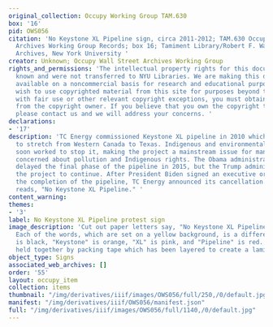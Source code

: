 ```yaml
---
original_collection: Occupy Working Group TAM.630
box: '16'
pid: OWS056
citation: 'No Keystone XL Pipeline sign, circa 2011-2012; TAM.630 Occupy Wall Street
  Archives Working Group Records; box 16; Tamiment Library/Robert F. Wagner Labor
  Archives, New York University '
creator: Unknown; Occupy Wall Street Archives Working Group
rights_and_permissions: 'The intellectual property rights for this document are not
  known and were not transferred to NYU Libraries. We are making this document publicly
  available on a noncommercial basis for research and educational purposes. If you
  wish to use copyrighted material from this site for purposes beyond those in accordance
  with fair use or other relevant copyright exceptions, you must obtain permission
  from the copyright owner. If you believe that you own the copyright to this document,
  please contact us and we will address your concerns. '
declarations:
- '17'
description: 'TC Energy commissioned Keystone XL pipeline in 2010 which was supposed
  to stretch from Western Canada to Texas. Indigenous and environmental activists
  soon worked to stop it, making the project a mainstream issue for many progressives
  concerned about pollution and Indigenous rights. The Obama administration temporarily
  delayed the final phase of the pipeline in 2015, but the Trump administration allowed
  the project to continue. After President Biden signed an executive order to stop
  the completion of the pipeline, TC Energy announced its cancellation. This sign
  reads, "No Keystone XL Pipeline." '
content_warning:
themes:
- '3'
label: No Keystone XL Pipeline protest sign
image_description: 'Cut out paper letters say, "No Keystone XL Pipeline" on this sign.
  Each of the words, which are set on a yellow background, is a different color: "No"
  is black, "Keystone" is orange, "XL" is pink, and "Pipeline" is red. The sign is
  held together by packing tape which has been layered to create a laminating effect.'
object_type: Signs
associated_web_archives: []
order: '55'
layout: occupy_item
collection: items
thumbnail: "/img/derivatives/iiif/images/OWS056/full/250,/0/default.jpg"
manifest: "/img/derivatives/iiif/OWS056/manifest.json"
full: "/img/derivatives/iiif/images/OWS056/full/1140,/0/default.jpg"
---
```

